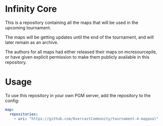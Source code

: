 # Infinity CoreThis is a repository containing all the maps that will be used in the upcoming tournament.The maps will be getting updates until the end of the tournament, and will later remain as an archive.The authors for all maps had either released their maps on mcresourcepile, or have given explicit permission to make them publicly available in this repository.# UsageTo use this repository in your own PGM server, add the repository to the config:```ymlmap:  repositories:    - uri: "https://github.com/OvercastCommunity/tournament-4-mappool"	```